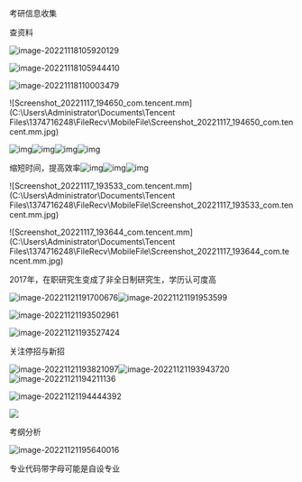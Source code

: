 考研信息收集

查资料

![image-20221118105920129](C:\Users\Administrator\AppData\Roaming\Typora\typora-user-images\image-20221118105920129.png)

![image-20221118105944410](C:\Users\Administrator\AppData\Roaming\Typora\typora-user-images\image-20221118105944410.png)

![image-20221118110003479](C:\Users\Administrator\AppData\Roaming\Typora\typora-user-images\image-20221118110003479.png)







 ![Screenshot_20221117_194650_com.tencent.mm](C:\Users\Administrator\Documents\Tencent Files\1374716248\FileRecv\MobileFile\Screenshot_20221117_194650_com.tencent.mm.jpg)

![img](file:///C:\Users\Administrator\AppData\Local\Temp\ksohtml17348\wps1.jpg)![img](file:///C:\Users\Administrator\AppData\Local\Temp\ksohtml17348\wps2.jpg)![img](file:///C:\Users\Administrator\AppData\Local\Temp\ksohtml17348\wps3.jpg)![img](file:///C:\Users\Administrator\AppData\Local\Temp\ksohtml17348\wps4.jpg) 

 

缩短时间，提高效率![img](file:///C:\Users\Administrator\AppData\Local\Temp\ksohtml17348\wps5.jpg)![img](file:///C:\Users\Administrator\AppData\Local\Temp\ksohtml17348\wps6.jpg)![img](file:///C:\Users\Administrator\AppData\Local\Temp\ksohtml17348\wps7.jpg)

![Screenshot_20221117_193533_com.tencent.mm](C:\Users\Administrator\Documents\Tencent Files\1374716248\FileRecv\MobileFile\Screenshot_20221117_193533_com.tencent.mm.jpg)

![Screenshot_20221117_193644_com.tencent.mm](C:\Users\Administrator\Documents\Tencent Files\1374716248\FileRecv\MobileFile\Screenshot_20221117_193644_com.tencent.mm.jpg)

2017年，在职研究生变成了非全日制研究生，学历认可度高

![image-20221121191700676](C:\Users\Administrator\AppData\Roaming\Typora\typora-user-images\image-20221121191700676.png)![image-20221121191953599](C:\Users\Administrator\AppData\Roaming\Typora\typora-user-images\image-20221121191953599.png)

![image-20221121193502961](C:\Users\Administrator\AppData\Roaming\Typora\typora-user-images\image-20221121193502961.png)

![image-20221121193527424](C:\Users\Administrator\AppData\Roaming\Typora\typora-user-images\image-20221121193527424.png)

关注停招与新招

![image-20221121193821097](C:\Users\Administrator\AppData\Roaming\Typora\typora-user-images\image-20221121193821097.png)![image-20221121193943720](C:\Users\Administrator\AppData\Roaming\Typora\typora-user-images\image-20221121193943720.png)![image-20221121194211136](C:\Users\Administrator\AppData\Roaming\Typora\typora-user-images\image-20221121194211136.png)

![image-20221121194444392](C:\Users\Administrator\AppData\Roaming\Typora\typora-user-images\image-20221121194444392.png)

![ ](C:\Users\Administrator\AppData\Roaming\Typora\typora-user-images\image-20221121194528781.png)

考纲分析

![image-20221121195640016](C:\Users\Administrator\AppData\Roaming\Typora\typora-user-images\image-20221121195640016.png)

专业代码带字母可能是自设专业